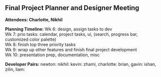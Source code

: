 ## Final Project Planner and Designer Meeting

**Attendees: Charlotte, Nikhil**

**Planning Timeline:**
Wk 6: design, assign tasks to dev\
Wk 7: prio tasks: calendar, project tasks, ui, (search,  progress bar, customized color palette)\
Wk 8: finish top three priority tasks\
Wk 9: wrap up other features and finish final project development\
Wk 10: presentation prep, documentation, misc

**Developer Pairs:** 
newton:
nikhil: 
kevin:
zhami, charlotte:
brian, gavin:
ishan, zilin, liam:
